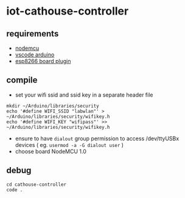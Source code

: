 # iot-cathouse-controller

## requirements

- [nodemcu](http://nodemcu.com/index_en.html)
- [vscode arduino](https://github.com/devel0/knowledge/blob/master/electronics/vscode-arduino.md)
- [esp8266 board plugin](https://github.com/esp8266/Arduino#installing-with-boards-manager)

## compile

- set your wifi ssid and ssid key in a separate header file

```
mkdir ~/Arduino/libraries/security
echo '#define WIFI_SSID "labwlan"' > ~/Arduino/libraries/security/wifikey.h
echo '#define WIFI_KEY "wifipass"' >> ~/Arduino/libraries/security/wifikey.h
```

- ensure to have `dialout` group permission to access /dev/ttyUSBx devices ( eg. `usermod -a -G dialout user` )
- choose board NodeMCU 1.0

## debug

```
cd cathouse-controller
code .
```
